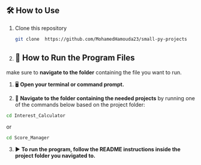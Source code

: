 ## 🛠 How to Use

1. Clone this repository  
   ```bash
   git clone  https://github.com/MohamedHamouda23/small-py-projects
   
2. ## 🚀 How to Run the Program Files



 make sure to **navigate to the folder** containing the file you want to run.


1. 🖥️ **Open your terminal or command prompt.**

2. 📂 **Navigate to the folder containing the needed projects** by running one of the commands below based on the project folder:


```bash
cd Interest_Calculator
```
or 
```bash
cd Score_Manager
```
3. ▶️ **To run the program, follow the README instructions inside the project folder you navigated to.**

